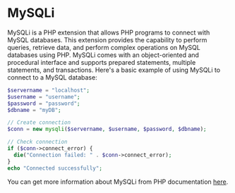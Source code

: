 # MySQLi

MySQLi is a PHP extension that allows PHP programs to connect with MySQL databases. This extension provides the capability to perform queries, retrieve data, and perform complex operations on MySQL databases using PHP. MySQLi comes with an object-oriented and procedural interface and supports prepared statements, multiple statements, and transactions. Here's a basic example of using MySQLi to connect to a MySQL database:

```php
$servername = "localhost";
$username = "username";
$password = "password";
$dbname = "myDB";

// Create connection
$conn = new mysqli($servername, $username, $password, $dbname);

// Check connection
if ($conn->connect_error) {
  die("Connection failed: " . $conn->connect_error);
}
echo "Connected successfully";
```
You can get more information about MySQLi from PHP documentation [here](https://www.php.net/manual/en/book.mysqli.php).
